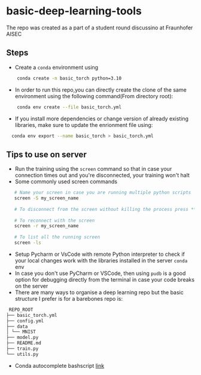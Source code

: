 # basic-deep-learning-tools
The repo was created as a part of a student round discussino at Fraunhofer AISEC


## Steps
- Create a `conda` environment using
```bash
    conda create -n basic_torch python=3.10
 ```
- In order to run this repo,you can directly create the clone of the same environment using the following command(From directory root):
```bash
    conda env create --file basic_torch.yml 
```
- If you install more dependencies or change version of already existing libraries, make sure to update the enrionment file using:
```bash
  conda env export --name basic_torch > basic_torch.yml
```


## Tips to use on server
 
 - Run the training using the `screen` command so that in case your connection times out and you're disconnected, your training won't halt
 - Some commonly used screen commands
 ```bash
    # Name your screen in case you are running multiple python scripts
    screen -S my_screen_name
    
    # To disconnect from the screen without killing the process press **Ctrl + a, d**
    
    # To reconnect with the screen
    screen -r my_screen_name
    
    # To list all the running screen
    screen -ls
 ```

- Setup Pycharm or VsCode with remote Python interpreter to check if your local changes work with the libraries installed in the server `conda` env
- In case you don't use PyCharm or VSCode, then using `pudb` is a good option for debugging directly from the terminal in case your code breaks on the server
- There are many ways to organise a deep learning repo but the basic structure I prefer is for a barebones repo is:
``` bash
 REPO_ROOT
├── basic_torch.yml
├── config.yml
├── data
│ └── MNIST
├── model.py
├── README.md
├── train.py
└── utils.py
```
- Conda autocomplete bashscript [link](https://gist.github.com/skat00sh/e2bc4ed82313e658add18396245adeae)
